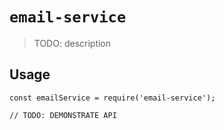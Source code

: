 # `email-service`

> TODO: description

## Usage

```
const emailService = require('email-service');

// TODO: DEMONSTRATE API
```
